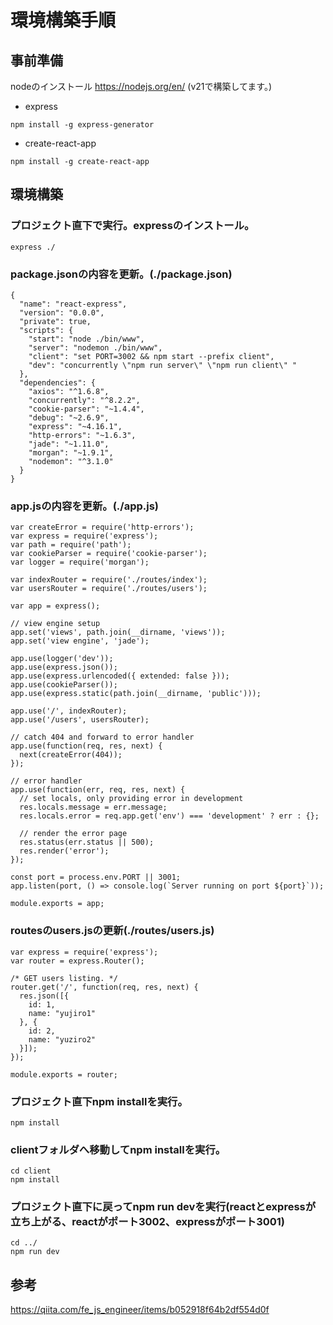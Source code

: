 # 環境構築手順
## 事前準備
nodeのインストール https://nodejs.org/en/ (v21で構築してます。)

- express
```
npm install -g express-generator
```

- create-react-app
```
npm install -g create-react-app
```

## 環境構築
### プロジェクト直下で実行。expressのインストール。
```
express ./
```

### package.jsonの内容を更新。(./package.json)
```
{
  "name": "react-express",
  "version": "0.0.0",
  "private": true,
  "scripts": {
    "start": "node ./bin/www",
    "server": "nodemon ./bin/www",
    "client": "set PORT=3002 && npm start --prefix client",
    "dev": "concurrently \"npm run server\" \"npm run client\" "
  },
  "dependencies": {
    "axios": "^1.6.8",
    "concurrently": "^8.2.2",
    "cookie-parser": "~1.4.4",
    "debug": "~2.6.9",
    "express": "~4.16.1",
    "http-errors": "~1.6.3",
    "jade": "~1.11.0",
    "morgan": "~1.9.1",
    "nodemon": "^3.1.0"
  }
}
```

### app.jsの内容を更新。(./app.js)
```
var createError = require('http-errors');
var express = require('express');
var path = require('path');
var cookieParser = require('cookie-parser');
var logger = require('morgan');

var indexRouter = require('./routes/index');
var usersRouter = require('./routes/users');

var app = express();

// view engine setup
app.set('views', path.join(__dirname, 'views'));
app.set('view engine', 'jade');

app.use(logger('dev'));
app.use(express.json());
app.use(express.urlencoded({ extended: false }));
app.use(cookieParser());
app.use(express.static(path.join(__dirname, 'public')));

app.use('/', indexRouter);
app.use('/users', usersRouter);

// catch 404 and forward to error handler
app.use(function(req, res, next) {
  next(createError(404));
});

// error handler
app.use(function(err, req, res, next) {
  // set locals, only providing error in development
  res.locals.message = err.message;
  res.locals.error = req.app.get('env') === 'development' ? err : {};

  // render the error page
  res.status(err.status || 500);
  res.render('error');
});

const port = process.env.PORT || 3001;
app.listen(port, () => console.log(`Server running on port ${port}`));

module.exports = app;
```

### routesのusers.jsの更新(./routes/users.js)
```
var express = require('express');
var router = express.Router();

/* GET users listing. */
router.get('/', function(req, res, next) {
  res.json([{
    id: 1,
    name: "yujiro1"
  }, {
    id: 2,
    name: "yuziro2"
  }]);
});

module.exports = router;
```

### プロジェクト直下npm installを実行。
```
npm install
```

### clientフォルダへ移動してnpm installを実行。
```
cd client
npm install
```

### プロジェクト直下に戻ってnpm run devを実行(reactとexpressが立ち上がる、reactがポート3002、expressがポート3001)
```
cd ../
npm run dev
```

## 参考
https://qiita.com/fe_js_engineer/items/b052918f64b2df554d0f